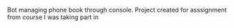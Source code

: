 Bot managing phone book through console.
Project created for asssignment from course I was taking part in
